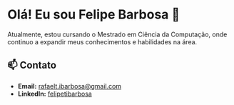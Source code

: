 # Olá! Eu sou Felipe Barbosa 👋

Atualmente, estou cursando o Mestrado em Ciência da Computação, onde continuo a expandir meus conhecimentos e habilidades na área.

## 📫 Contato

- **Email:** rafaelt.ibarbosa@gmail.com
- **LinkedIn:** [felipetibarbosa](https://www.linkedin.com/in/felipetibarbosa/)
